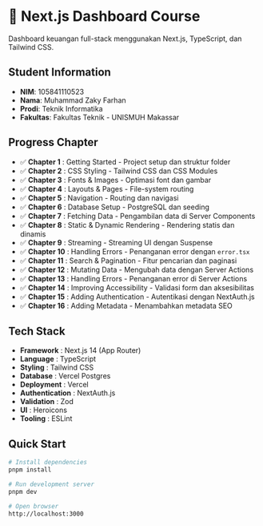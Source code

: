 # 🚀 Next.js Dashboard Course

Dashboard keuangan full-stack menggunakan Next.js, TypeScript, dan Tailwind CSS.

## Student Information

- **NIM**: 105841110523
- **Nama**: Muhammad Zaky Farhan
- **Prodi**: Teknik Informatika
- **Fakultas**: Fakultas Teknik - UNISMUH Makassar

## Progress Chapter

* ✅  **Chapter 1** : Getting Started - Project setup dan struktur folder
* ✅  **Chapter 2** : CSS Styling - Tailwind CSS dan CSS Modules
* ✅  **Chapter 3** : Fonts & Images - Optimasi font dan gambar
* ✅  **Chapter 4** : Layouts & Pages - File-system routing
* ✅  **Chapter 5** : Navigation - Routing dan navigasi
* ✅  **Chapter 6** : Database Setup - PostgreSQL dan seeding
* ✅  **Chapter 7** : Fetching Data - Pengambilan data di Server Components
* ✅  **Chapter 8** : Static & Dynamic Rendering - Rendering statis dan dinamis
* ✅  **Chapter 9** : Streaming - Streaming UI dengan Suspense
* ✅  **Chapter 10** : Handling Errors - Penanganan error dengan `error.tsx`
* ✅  **Chapter 11** : Search & Pagination - Fitur pencarian dan paginasi
* ✅  **Chapter 12** : Mutating Data - Mengubah data dengan Server Actions
* ✅  **Chapter 13** : Handling Errors - Penanganan error di Server Actions
* ✅  **Chapter 14** : Improving Accessibility - Validasi form dan aksesibilitas
* ✅  **Chapter 15** : Adding Authentication - Autentikasi dengan NextAuth.js
* ✅  **Chapter 16** : Adding Metadata - Menambahkan metadata SEO

## Tech Stack

* **Framework** : Next.js 14 (App Router)
* **Language** : TypeScript
* **Styling** : Tailwind CSS
* **Database** : Vercel Postgres
* **Deployment** : Vercel
* **Authentication** : NextAuth.js
* **Validation** : Zod
* **UI** : Heroicons
* **Tooling** : ESLint

## Quick Start

```bash
# Install dependencies
pnpm install

# Run development server
pnpm dev

# Open browser
http://localhost:3000
```
